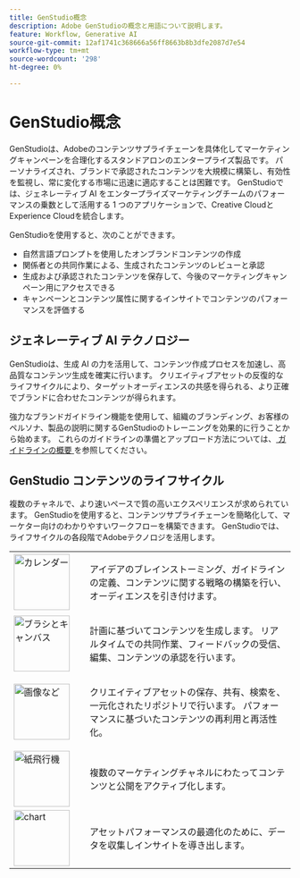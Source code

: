 ```yaml
---
title: GenStudio概念
description: Adobe GenStudioの概念と用語について説明します。
feature: Workflow, Generative AI
source-git-commit: 12af1741c368666a56ff8663b8b3dfe2087d7e54
workflow-type: tm+mt
source-wordcount: '298'
ht-degree: 0%

---
```



# GenStudio概念

GenStudioは、Adobeのコンテンツサプライチェーンを具体化してマーケティングキャンペーンを合理化するスタンドアロンのエンタープライズ製品です。 パーソナライズされ、ブランドで承認されたコンテンツを大規模に構築し、有効性を監視し、常に変化する市場に迅速に適応することは困難です。 GenStudioでは、ジェネレーティブ AI をエンタープライズマーケティングチームのパフォーマンスの乗数として活用する 1 つのアプリケーションで、Creative CloudとExperience Cloudを統合します。

GenStudioを使用すると、次のことができます。

- 自然言語プロンプトを使用したオンブランドコンテンツの作成
- 関係者との共同作業による、生成されたコンテンツのレビューと承認
- 生成および承認されたコンテンツを保存して、今後のマーケティングキャンペーン用にアクセスできる
- キャンペーンとコンテンツ属性に関するインサイトでコンテンツのパフォーマンスを評価する

## ジェネレーティブ AI テクノロジー

GenStudioは、生成 AI の力を活用して、コンテンツ作成プロセスを加速し、高品質なコンテンツ生成を確実に行います。 クリエイティブアセットの反復的なライフサイクルにより、ターゲットオーディエンスの共感を得られる、より正確でブランドに合わせたコンテンツが得られます。

強力なブランドガイドライン機能を使用して、組織のブランディング、お客様のペルソナ、製品の説明に関するGenStudioのトレーニングを効果的に行うことから始めます。 これらのガイドラインの準備とアップロード方法については、[ ガイドラインの概要 ](../user-guide/guidelines/overview.md) を参照してください。

## GenStudio コンテンツのライフサイクル

複数のチャネルで、より速いペースで質の高いエクスペリエンスが求められています。 GenStudioを使用すると、コンテンツサプライチェーンを簡略化して、マーケター向けのわかりやすいワークフローを構築できます。 GenStudioでは、ライフサイクルの各段階でAdobeテクノロジを活用します。

<table style="table-layout:fixed">
<tr style="border: 0;">
    <td style="width: 120px;">
       <img alt="カレンダー" src="../assets/csc-workflow-planning.svg" width="100">
    </td>
    <td>
        <p>アイデアのブレインストーミング、ガイドラインの定義、コンテンツに関する戦略の構築を行い、オーディエンスを引き付けます。</p>
    </td>
</tr>
<tr style="border: 0;">
    <td style="width: 120px;">
        <img alt="ブラシとキャンバス" src="../assets/csc-creation-production.svg" width="100">
    </td>
    <td>
        <p>計画に基づいてコンテンツを生成します。 リアルタイムでの共同作業、フィードバックの受信、編集、コンテンツの承認を行います。</p>
    </td>
</tr>
<tr style="border: 0;">
    <td style="width: 120px;">
        <img alt="画像など" src="../assets/csc-content-mgmt.svg" width="100">
    </td>
    <td>
        <p>クリエイティブアセットの保存、共有、検索を、一元化されたリポジトリで行います。 パフォーマンスに基づいたコンテンツの再利用と再活性化。</p>
    </td>
</tr>
<tr style="border: 0;">
    <td style="width: 120px;">
        <img alt="紙飛行機" src="../assets/csc-delivery-activation.svg" width="100">
    </td>
    <td>
        <p>複数のマーケティングチャネルにわたってコンテンツと公開をアクティブ化します。</P>
    </td>
</tr>
<tr style="border: 0;">
    <td style="width: 120px;">
        <img alt="chart" src="../assets/csc-reporting-insights.svg" width="100">
    </td>
    <td>
        <p>アセットパフォーマンスの最適化のために、データを収集しインサイトを導き出します。</p>
    </td>
</tr>
</table>
